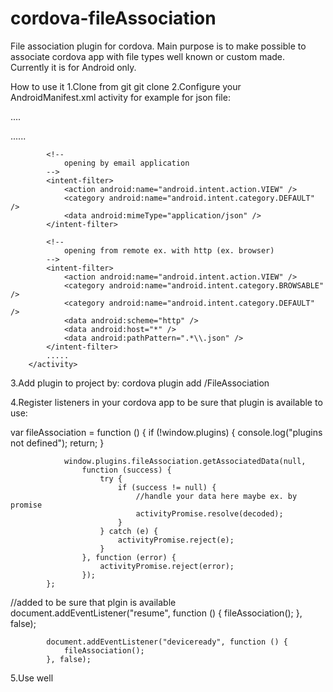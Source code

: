 # cordova-fileAssociation
File association plugin for cordova. Main purpose is to make possible to associate cordova app with file types well known or custom made. Currently it is for Android only.


How to use it
1.Clone from git git clone 
2.Configure your AndroidManifest.xml activity for example for json file:

....

<activity android:configChanges="orientation|keyboardHidden|keyboard|screenSize|locale" android:label="@string/activity_name" android:launchMode="singleTask" android:name="MainActivity" android:theme="@android:style/Theme.DeviceDefault.NoActionBar" android:windowSoftInputMode="adjustResize">
            ......
           <!--
                opening by file browser
            -->
            <intent-filter>
                <action android:name="android.intent.action.VIEW" />
                <category android:name="android.intent.category.DEFAULT" />
                <data android:host="*" android:pathPattern=".*\.json" android:scheme="file" />
            </intent-filter>

            <!--
                opening by email application
            -->
            <intent-filter>
                <action android:name="android.intent.action.VIEW" />
                <category android:name="android.intent.category.DEFAULT" />
                <data android:mimeType="application/json" />
            </intent-filter>

            <!--
                opening from remote ex. with http (ex. browser)
            -->
            <intent-filter>
                <action android:name="android.intent.action.VIEW" />
                <category android:name="android.intent.category.BROWSABLE" />
                <category android:name="android.intent.category.DEFAULT" />
                <data android:scheme="http" />
                <data android:host="*" />
                <data android:pathPattern=".*\\.json" />
            </intent-filter>
            .....
        </activity>
        
  </activity>      
  
  3.Add plugin to project by:
  cordova plugin add <path to plugin location>/FileAssociation
  
  4.Register listeners in your cordova app to be sure that plugin is available to use:
  
   var fileAssociation = function () {
                if (!window.plugins) {
                    console.log("plugins not defined");
                    return;
                }

                window.plugins.fileAssociation.getAssociatedData(null,
                    function (success) {
                        try {
                            if (success != null) {
                                //handle your data here maybe ex. by promise 
                                activityPromise.resolve(decoded);
                            }
                        } catch (e) {
                            activityPromise.reject(e);
                        }
                    }, function (error) {
                        activityPromise.reject(error);
                    });
            };
  
  //added to be sure that plgin is available<br>
  document.addEventListener("resume", function () {
                fileAssociation();
            }, false);

            document.addEventListener("deviceready", function () {
                fileAssociation();
            }, false);
  
  5.Use well 
  
  
